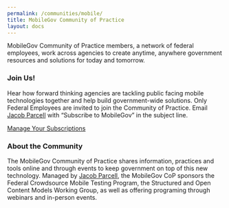 ```yaml
---
permalink: /communities/mobile/
title: MobileGov Community of Practice
layout: docs
---
```


MobileGov Community of Practice members, a network of federal employees, work across agencies to create anytime, anywhere government resources and solutions for today and tomorrow.

### **Join Us!**

Hear how forward thinking agencies are tackling public facing mobile technologies together and help build government-wide solutions. Only Federal Employees are invited to join the Community of Practice. Email [Jacob Parcell](mailto:mobilegov-request@listserv.gsa.gov) with “Subscribe to MobileGov” in the subject line.

<a class="button" href="https://www.digitalgov.gov/communities/manage-your-listserv-subscription/">Manage Your Subscriptions</a>

### **About the Community**

The MobileGov Community of Practice shares information, practices and tools online and through events to keep government on top of this new technology. Managed by [Jacob Parcell](mailto:jacob.parcell@gsa.gov?subject=MobileGov%20CoP%20Comment%20or%20Question "Email Jacob Parcell with a Mobile Gov Community of Practice Comment or Question"), the MobileGov CoP sponsors the Federal Crowdsource Mobile Testing Program, the Structured and Open Content Models Working Group, as well as offering programing through webinars and in-person events.
